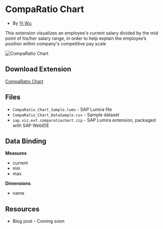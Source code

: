 CompaRatio Chart
=================================================
 * By [Yi Wu](http://scn.sap.com/people/yi.wu01)

This extension visualizes an employee's current salary divided by the mid point of his/her salary range, in order to help explain the employee’s position within company's competitive pay scale

![CompaRatio Chart](https://github.com/SAP/lumira-extension-viz/blob/master/CompaRatio_Chart/CompaRatio_Chart.png)

Download Extension
-----------
[CompaRatio Chart](https://github.com/SAP/lumira-extension-viz/blob/master/CompaRatio_Chart/sap.viz.ext.comparatiochart.zip)

Files
-----------
* `CompaRatio_Chart_Sample.lums` - SAP Lumira file
* `CompaRatio_Chart_DataSample.csv` - Sample dataset
* `sap.viz.ext.comparatiochart.zip` - SAP Lumira extension, packaged with SAP WebIDE

Data Binding
-------------
<strong>Measures</strong>
* current
* min
* max

<strong>Dimensions</strong>
* name

Resources
-----------
* Blog post - Coming soon
